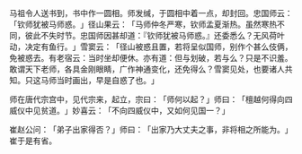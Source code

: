 马祖令人送书到，书中作一圆相。师发缄，于圆相中着一点，却封回。忠国师云：​「钦师犹被马师惑。​」径山果云：​「马师仲冬严寒，钦师孟夏渐热。虽然寒热不同，彼此不失时节。忠国师因甚却道：『钦师犹被马师惑。』还委悉么？无风荷叶动，决定有鱼行。​」雪窦云：​「径山被惑且置，若将呈似国师，别作个甚么伎俩，免被惑去。有老宿云：当时坐却便休。亦有道：但与划破，若与么？只是不识羞。敢谓天下老师，各具金刚眼睛，广作神通变化，还免得么？雪窦见处，也要诸人共知。只这马师当时画出，早是自惑了也。​」

师在唐代宗宫中，见代宗来，起立，宗曰：​「师何以起？​」师曰：​「檀越何得向四威仪中见贫道。​」妙喜云：​「不向四威仪中，又如何见国一？​」

崔赵公问：​「弟子出家得否？​」师曰：​「出家乃大丈夫之事，非将相之所能为。​」崔于是有省。